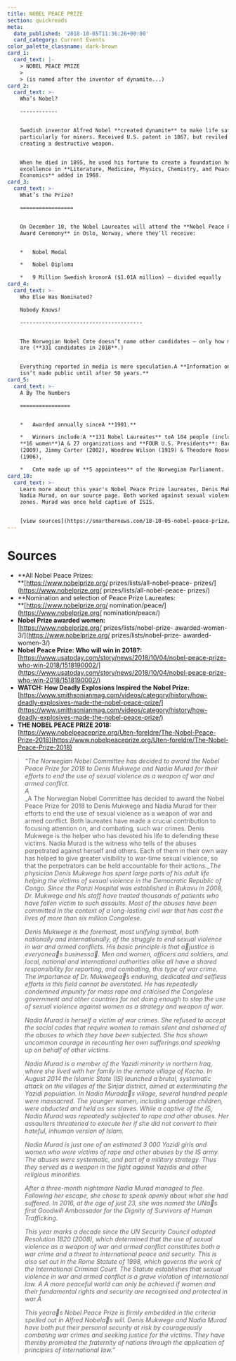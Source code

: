 ```yaml
---
title: NOBEL PEACE PRIZE
section: quickreads
meta:
  date_published: '2018-10-05T11:36:26+00:00'
  card_category: Current Events
color_palette_classname: dark-brown
card_1:
  card_text: |-
    > NOBEL PEACE PRIZE
    > 
    > (is named after the inventor of dynamite...)
card_2:
  card_text: >-
    Who’s Nobel?

    ------------


    Swedish inventor Alfred Nobel **created dynamite** to make life safer,
    particularly for miners. Received U.S. patent in 1867, but reviled for
    creating a destructive weapon.


    When he died in 1895, he used his fortune to create a foundation honoring
    excellence in **Literature, Medicine, Physics, Chemistry, and Peace.A
    Economics** added in 1968.
card_3:
  card_text: >-
    What’s the Prize?

    =================


    On December 10, the Nobel Laureates will attend the **Nobel Peace Prize
    Award Ceremony** in Oslo, Norway, where they’ll receive:


    *   Nobel Medal

    *   Nobel Diploma

    *   9 Million Swedish kronorA ($1.01A million) – divided equally
card_4:
  card_text: >-
    Who Else Was Nominated?  

    Nobody Knows!

    ---------------------------------------


    The Norwegian Nobel Cmte doesn’t name other candidates – only how many they
    are (**331 candidates in 2018**.)


    Everything reported in media is mere speculation.A **Information on nominees
    isn’t made public until after 50 years.**
card_5:
  card_text: >-
    A By The Numbers

    ================


    *   Awarded annually sinceA **1901.**

    *   Winners include:A **131 Nobel Laureates** toA 104 people (includingA
    **16 women**)A & 27 organizations and **FOUR U.S. Presidents**: Barack Obama
    (2009), Jimmy Carter (2002), Woodrow Wilson (1919) & Theodore Roosevelt
    (1906),

    *   Cmte made up of **5 appointees** of the Norwegian Parliament.
card_10:
  card_text: >-
    Learn more about this year's Nobel Peace Prize laureates, Denis Mukwege &
    Nadia Murad, on our source page. Both worked against sexual violence in war
    zones. Murad was once held captive of ISIS.


    [view sources](https://smarthernews.com/18-10-05-nobel-peace-prize/)
---
```

Sources
=======

*   **All Nobel Peace Prizes:  
    **[https://www.nobelprize.org/ prizes/lists/all-nobel-peace- prizes/](https://www.nobelprize.org/ prizes/lists/all-nobel-peace- prizes/)
*   **Nomination and selection of Peace Prize Laureates:  
    **[https://www.nobelprize.org/ nomination/peace/](https://www.nobelprize.org/ nomination/peace/)
*   **Nobel Prize awarded women:**  
    [https://www.nobelprize.org/ prizes/lists/nobel-prize- awarded-women-3/](https://www.nobelprize.org/ prizes/lists/nobel-prize- awarded-women-3/)
*   **Nobel Peace Prize: Who will win in 2018?:**  
    [https://www.usatoday.com/story/news/2018/10/04/nobel-peace-prize-who-win-2018/1518190002/](https://www.usatoday.com/story/news/2018/10/04/nobel-peace-prize-who-win-2018/1518190002/)
*   **WATCH: How Deadly Explosions Inspired the Nobel Prize:**  
    [https://www.smithsonianmag.com/videos/category/history/how-deadly-explosives-made-the-nobel-peace-prize/](https://www.smithsonianmag.com/videos/category/history/how-deadly-explosives-made-the-nobel-peace-prize/)
*   **THE NOBEL PEACE PRIZE 2018:** [https://www.nobelpeaceprize.org/Uten-foreldre/The-Nobel-Peace-Prize-2018](https://www.nobelpeaceprize.org/Uten-foreldre/The-Nobel-Peace-Prize-2018)

> _“The Norwegian Nobel Committee has decided to award the Nobel Peace Prize for 2018 to Denis Mukwege and Nadia Murad for their efforts to end the use of sexual violence as a weapon of war and armed conflict._  
> _A_  
> _A The Norwegian Nobel Committee has decided to award the Nobel Peace Prize for 2018 to Denis Mukwege and Nadia Murad for their efforts to end the use of sexual violence as a weapon of war and armed conflict. Both laureates have made a crucial contribution to focusing attention on, and combating, such war crimes. Denis Mukwege is the helper who has devoted his life to defending these victims. Nadia Murad is the witness who tells of the abuses perpetrated against herself and others. Each of them in their own way has helped to give greater visibility to war-time sexual violence, so that the perpetrators can be held accountable for their actions.__The physician Denis Mukwege has spent large parts of his adult life helping the victims of sexual violence in the Democratic Republic of Congo. Since the Panzi Hospital was established in Bukavu in 2008, Dr. Mukwege and his staff have treated thousands of patients who have fallen victim to such assaults. Most of the abuses have been committed in the context of a long-lasting civil war that has cost the lives of more than six million Congolese._
> 
> _Denis Mukwege is the foremost, most unifying symbol, both nationally and internationally, of the struggle to end sexual violence in war and armed conflicts. His basic principle is that ajustice is everyoneas businessa. Men and women, officers and soldiers, and local, national and international authorities alike all have a shared responsibility for reporting, and combating, this type of war crime. The importance of Dr. Mukwegeas enduring, dedicated and selfless efforts in this field cannot be overstated. He has repeatedly condemned impunity for mass rape and criticised the Congolese government and other countries for not doing enough to stop the use of sexual violence against women as a strategy and weapon of war._
> 
> _Nadia Murad is herself a victim of war crimes. She refused to accept the social codes that require women to remain silent and ashamed of the abuses to which they have been subjected. She has shown uncommon courage in recounting her own sufferings and speaking up on behalf of other victims._
> 
> _Nadia Murad is a member of the Yazidi minority in northern Iraq, where she lived with her family in the remote village of Kocho. In August 2014 the Islamic State (IS) launched a brutal, systematic attack on the villages of the Sinjar district, aimed at exterminating the Yazidi population. In Nadia Muradas village, several hundred people were massacred. The younger women, including underage children, were abducted and held as sex slaves. While a captive of the IS, Nadia Murad was repeatedly subjected to rape and other abuses. Her assaulters threatened to execute her if she did not convert to their hateful, inhuman version of Islam._
> 
> _Nadia Murad is just one of an estimated 3 000 Yazidi girls and women who were victims of rape and other abuses by the IS army. The abuses were systematic, and part of a military strategy. Thus they served as a weapon in the fight against Yazidis and other religious minorities._
> 
> _After a three-month nightmare Nadia Murad managed to flee. Following her escape, she chose to speak openly about what she had suffered. In 2016, at the age of just 23, she was named the UNas first Goodwill Ambassador for the Dignity of Survivors of Human Trafficking._
> 
> _This year marks a decade since the UN Security Council adopted Resolution 1820 (2008), which determined that the use of sexual violence as a weapon of war and armed conflict constitutes both a war crime and a threat to international peace and security. This is also set out in the Rome Statute of 1998, which governs the work of the International Criminal Court. The Statute establishes that sexual violence in war and armed conflict is a grave violation of international law. A A more peaceful world can only be achieved if women and their fundamental rights and security are recognised and protected in war.A_
> 
> _This yearas Nobel Peace Prize is firmly embedded in the criteria spelled out in Alfred Nobelas will. Denis Mukwege and Nadia Murad have both put their personal security at risk by courageously combating war crimes and seeking justice for the victims. They have thereby promoted the fraternity of nations through the application of principles of international law.”_